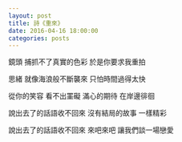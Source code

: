 ```yaml
---
layout: post
title: 詩《重來》
date: 2016-04-16 18:00:00
categories: posts
---
```


鏡頭
捕抓不了真實的色彩
於是你要求我重拍

思緒
就像海浪般不斷襲來
只怕時間過得太快

從你的笑容
看不出罣礙
滿心的期待
在岸邊徘徊

說出去了的話語收不回來
沒有結局的故事
一樣精彩

說出去了的話語收不回來
來吧來吧
讓我們談一場戀愛
